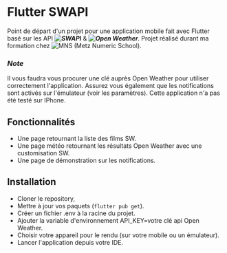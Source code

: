 # Flutter SWAPI
Point de départ d'un projet pour une application mobile fait avec Flutter basé sur les API ***![SWAPI](https://swapi.dev/)*** & ***![Open Weather](https://openweathermap.org/api)***. 
Projet réalisé durant ma formation chez ![MNS](https://www.metz-numeric-school.fr/fr) (Metz Numeric School).
### ***Note***
Il vous faudra vous procurer une clé auprès Open Weather pour utiliser correctement l'application.
Assurez vous également que les notifications sont activés sur l'émulateur (voir les paramètres).
Cette application n'a pas été testé sur IPhone.


## Fonctionnalités
- Une page retournant la liste des films SW.
- Une page météo retournant les résultats Open Weather avec une customisation SW.
- Une page de démonstration sur les notifications.

## Installation

- Cloner le repository,
- Mettre à jour vos paquets (```flutter pub get```).
- Créer un fichier .env à la racine du projet.
- Ajouter la variable d'environnement API_KEY=votre clé api Open Weather.
- Choisir votre appareil pour le rendu (sur votre mobile ou un émulateur).
- Lancer l'application depuis votre IDE.
